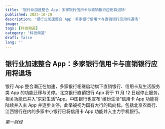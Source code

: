 ```yaml
---
title: '银行业加速整合 App：多家银行信用卡与直销银行应用将退场'
published: 2025-10-20
description: '银行业加速整合 App：多家银行信用卡与直销银行应用将退场'
image: ''
tags: [科技频道]
category: '科技频道'
draft: false
lang: ''
---
```


## 银行业加速整合 App：多家银行信用卡与直销银行应用将退场

银行 App 整合潮正在加速，多家银行相继启动旗下直销银行、信用卡及生活服务类 App 的功能迁移与关停。北京银行直销银行 App 将于 11 月 12 日起停止服务，相关功能已并入“京彩生活”App。中国银行也宣布“缤纷生活”信用卡 App 功能将陆续并入主 App 并逐步关停，此举被视为国有大行的风向标。包括北京农商行、江西银行在内的多家中小银行已将信用卡 App 功能并入主力手机银行。

*第一财经*

